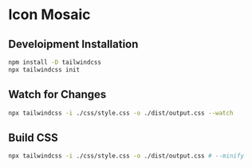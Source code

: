 # Icon Mosaic

## Develoipment Installation

```bash
npm install -D tailwindcss
npx tailwindcss init
```

## Watch for Changes

```bash
npx tailwindcss -i ./css/style.css -o ./dist/output.css --watch
```

## Build CSS

```bash
npx tailwindcss -i ./css/style.css -o ./dist/output.css # --minify
```
